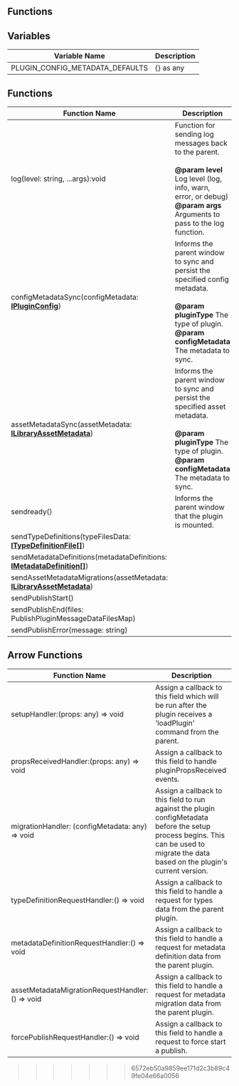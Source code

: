 ## Functions
## Variables
| Variable Name | Description |
| --------------------- | --------------------------------- |
| PLUGIN_CONFIG_METADATA_DEFAULTS | {} as any |

## Functions

| Function Name | Description |
| --------------------- | --------------------------------- |
| log(level: string, ...args):void |    Function for sending log messages back to the parent. <br/> <br/> **@param level** Log level (log, info, warn, error, or debug) <br/> **@param args** Arguments to pass to the log function. |
| configMetadataSync(configMetadata: **[IPluginConfig](/Documentation/Interfaces/IPluginConfig.md)**) | Informs the parent window to sync and persist the specified config metadata. <br/> <br/> **@param pluginType** The type of plugin. <br/> **@param configMetadata** The metadata to sync. |
| assetMetadataSync(assetMetadata: **[ILibraryAssetMetadata](/Documentation/Interfaces/ILibraryAssetMetadata.md)**) | Informs the parent window to sync and persist the specified asset metadata. <br/> <br/> **@param pluginType** The type of plugin. <br/> **@param configMetadata** The metadata to sync. |
| sendready() | Informs the parent window that the plugin is mounted. |
| sendTypeDefinitions(typeFilesData: **[ITypeDefinitionFile[]](/Documentation/Interfaces/ITypeDefinitionFile.md)**) | |
| sendMetadataDefinitions(metadataDefinitions: **[IMetadataDefinition[]](/Documentation/MetadataPlugin/IMetadataDefinition.md)**) | |
| sendAssetMetadataMigrations(assetMetadata: **[ILibraryAssetMetadata](/Documentation/Interfaces/ILibraryAssetMetadata.md)**) | |
| sendPublishStart() | |
| sendPublishEnd(files: PublishPluginMessageDataFilesMap) | |
| sendPublishError(message: string) | |

## Arrow Functions

| Function Name | Description |
| ----------------------------------------------------------------------------------- | -------------------------------------------------------------------------------------------- |
| setupHandler:(props: any) => void | Assign a callback to this field which will be run after the plugin receives a 'loadPlugin' command from the parent. |
| propsReceivedHandler:(props: any) => void | Assign a callback to this field to handle pluginPropsReceived events. |
| migrationHandler: (configMetadata: any) => void | Assign a callback to this field to run against the plugin configMetadata before the setup process begins. This can be used to migrate the data based on the plugin's current version. |
| typeDefinitionRequestHandler:() => void | Assign a callback to this field to handle a request for types data from the parent plugin. |
| metadataDefinitionRequestHandler:() => void | Assign a callback to this field to handle a request for metadata definition data from the parent plugin. |
| assetMetadataMigrationRequestHandler:() => void | Assign a callback to this field to handle a request for metadata migration data from the parent plugin. |
| forcePublishRequestHandler:() => void | Assign a callback to this field to handle a request to force start a publish. |

>>>>>>> 6572eb50a9859ee171d2c3b89c49fe04e66a0056
